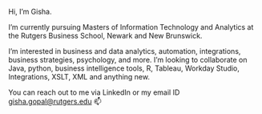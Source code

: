 Hi, I’m Gisha.

I’m currently pursuing Masters of Information Technology and Analytics at the Rutgers Business School, Newark and New Brunswick.

I’m interested in business and data analytics, automation, integrations, business strategies, psychology, and more. 
I’m looking to collaborate on Java, python, business intelligence tools, R, Tableau, Workday Studio, Integrations, XSLT, XML and anything new.

You can reach out to me via LinkedIn or my email ID gisha.gopal@rutgers.edu 📫

<!---
gisha-gopal/gisha-gopal is a ✨ special ✨ repository because its `README.md` (this file) appears on your GitHub profile.
You can click the Preview link to take a look at your changes. 👋 
--->
